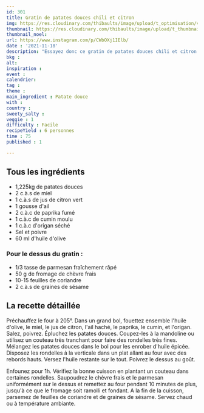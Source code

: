 ```yaml
---
id: 301
title: Gratin de patates douces chili et citron
img: https://res.cloudinary.com/thibaults/image/upload/t_optimisation/v1637266279/Recipes/20211118_gratin-patate-douce.jpg
thumbnail: https://res.cloudinary.com/thibaults/image/upload/t_thumbnail_josie/v1637266279/Recipes/20211118_gratin-patate-douce.jpg
thumbnail_noel: 
url: https://www.instagram.com/p/CWbOXj1IElb/
date : '2021-11-18'
description: "Essayez donc ce gratin de patates douces chili et citron : un plat convivial pour les soirées d'hiver"
bkg : 
alt: 
inspiration : 
event : 
calendrier: 
tag : 
theme : 
main_ingredient : Patate douce
with : 
country : 
sweety_salty : 
veggie : 1
difficulty : Facile
recipeYield : 6 personnes
time : 75
published : 1

---
```


## Tous les ingrédients
 - 1,225kg de patates douces
 - 2 c.à.s de miel
 - 1 c.à.s de jus de citron vert
 - 1 gousse d'ail
 - 2 c.à.c de paprika fumé
 - 1 c.à.c de cumin moulu
 - 1 c.à.c d'origan séché
 - Sel et poivre
 - 60 ml d'huile d'olive

### Pour le dessus du gratin :
 - 1/3 tasse de parmesan fraîchement râpé
 - 50 g de fromage de chèvre frais
 - 10-15 feuilles de coriandre
 - 2 c.à.s de graines de sésame

## La recette détaillée
Préchauffez le four à 205°. Dans un grand bol, fouettez ensemble l'huile d'olive, le miel, le jus de citron, l'ail haché, le paprika, le cumin, et l'origan. Salez, poivrez. Épluchez les patates douces. Coupez-les à la mandoline ou utilisez un couteau très tranchant pour faire des rondelles très fines.
Mélangez les patates douces dans le bol pour les enrober d'huile épicée. Disposez les rondelles à la verticale dans un plat allant au four avec des rebords hauts. Versez l'huile restante sur le tout. Poivrez le dessus au goût.

Enfounez pour 1h. Vérifiez la bonne cuisson en plantant un couteau dans certaines rondelles. Saupoudrez le chèvre frais et le parmesan uniformément sur le dessus et remettez au four pendant 10 minutes de plus, jusqu'à ce que le fromage soit ramolli et fondant. A la fin de la cuisson, parsemez de feuilles de coriandre et de graines de sésame. Servez chaud ou à température ambiante.